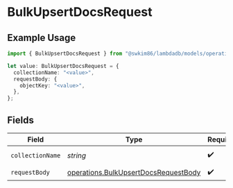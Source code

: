 # BulkUpsertDocsRequest

## Example Usage

```typescript
import { BulkUpsertDocsRequest } from "@swkim86/lambdadb/models/operations";

let value: BulkUpsertDocsRequest = {
  collectionName: "<value>",
  requestBody: {
    objectKey: "<value>",
  },
};
```

## Fields

| Field                                                                                        | Type                                                                                         | Required                                                                                     | Description                                                                                  |
| -------------------------------------------------------------------------------------------- | -------------------------------------------------------------------------------------------- | -------------------------------------------------------------------------------------------- | -------------------------------------------------------------------------------------------- |
| `collectionName`                                                                             | *string*                                                                                     | :heavy_check_mark:                                                                           | Collection name.                                                                             |
| `requestBody`                                                                                | [operations.BulkUpsertDocsRequestBody](../../models/operations/bulkupsertdocsrequestbody.md) | :heavy_check_mark:                                                                           | N/A                                                                                          |